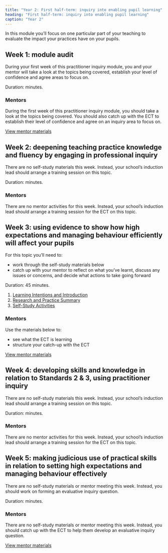 ```yaml
---
title: "Year 2: First half-term: inquiry into enabling pupil learning"
heading: "First half-term: inquiry into enabling pupil learning"
caption: "Year 2"
---
```


In this module you’ll focus on one particular part of your teaching to evaluate the impact your practices have on your pupils.

## Week 1: module audit

During your first week of this practitioner inquiry module, you and your mentor will take a look at the topics being covered, establish your level of confidence and agree areas to focus on.

Duration: minutes.

### Mentors

During the first week of this practitioner inquiry module, you should take a look at the topics being covered. You should also catch up with the ECT to establish their level of confidence and agree on an inquiry area to focus on.

[View mentor materials](/ucl/year-2-inquiry-into-enabling-pupil-learning/autumn-week-1-mentor-materials)

## Week 2: deepening teaching practice knowledge and fluency by engaging in professional inquiry

There are no self-study materials this week. Instead, your school’s induction lead should arrange a training session on this topic.

Duration: minutes.

### Mentors

There are no mentor activities for this week. Instead, your school’s induction lead should arrange a training session for the ECT on this topic.

## Week 3: using evidence to show how high expectations and managing behaviour efficiently will affect your pupils

For this topic you’ll need to:

- work through the self-study materials below
- catch up with your mentor to reflect on what you’ve learnt, discuss any issues or concerns, and decide what actions to take going forward

Duration: 45 minutes.

1. [Learning Intentions and Introduction](/ucl/year-2-inquiry-into-enabling-pupil-learning/autumn-week-3-ect-learning-intentions-and-introduction)
2. [Research and Practice Summary](/ucl/year-2-inquiry-into-enabling-pupil-learning/autumn-week-3-ect-research-and-practice-summary)
3. [Self-Study Activities](/ucl/year-2-inquiry-into-enabling-pupil-learning/autumn-week-3-ect-self-study-activities)

### Mentors

Use the materials below to:

- see what the ECT is learning
- structure your catch-up with the ECT

[View mentor materials](/ucl/year-2-inquiry-into-enabling-pupil-learning/autumn-week-3-mentor-materials)

## Week 4: developing skills and knowledge in relation to Standards 2 & 3, using practitioner inquiry

There are no self-study materials this week. Instead, your school’s induction lead should arrange a training session on this topic.

Duration: minutes.

### Mentors

There are no mentor activities for this week. Instead, your school’s induction lead should arrange a training session for the ECT on this topic.

## Week 5: making judicious use of practical skills in relation to setting high expectations and managing behaviour effectively

There are no self-study materials or mentor meeting this week. Instead, you should work on forming an evaluative inquiry question.

Duration: minutes.

### Mentors

There are no self-study materials or mentor meeting this week. Instead, you should catch up with the ECT to help them develop an evaluative inquiry question.

[View mentor materials](/ucl/year-2-inquiry-into-enabling-pupil-learning/autumn-week-5-mentor-materials)
